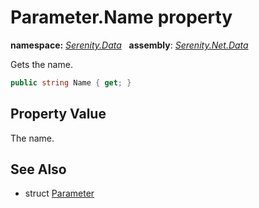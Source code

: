 # Parameter.Name property
**namespace:** *[Serenity.Data](../../README.md#serenity.data-namespace)*   **assembly**: *[Serenity.Net.Data](../../README.md)*

Gets the name.

```csharp
public string Name { get; }
```

## Property Value

The name.

## See Also

* struct [Parameter](../Parameter.md)